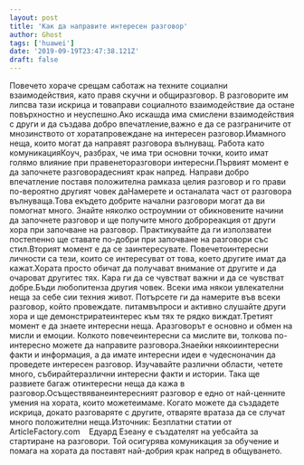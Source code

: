 ```yaml
---
layout: post
title: 'Как да направите интересен разговор'
author: Ghost
tags: ['huawei']
date: '2019-09-19T23:47:38.121Z'
draft: false
---
```


Повечето хораче срещам саботаж на техните социални взаимодействия, като правя скучни и общиразговор. В разговорите им липсва тази искрица и товаправи социалното взаимодействие да остане повърхностно и неуспешно.Ако искашда има смислени взаимодействия с други и да създава добро впечатление,важно е да се разграничите от мнозинството от хоратапровеждане на интересен разговор.Имамного неща, които могат да направят разговора вълнуващ. Работа като комуникацияКоуч, разбрах, че има три основни точки, които имат голямо влияние при правенеторазговори интересни.Първият момент е да започнете разговорадесният крак напред. Направи добро впечатление поставя положителна рамказа целия разговор и го прави по-вероятно другият човек даНамерете и останалата част от разговора вълнуваща.Това екъдето добрите начални разговори могат да ви помогнат много. Знайте няколко остроумнии от обикновените начини да започнете разговор и ще получите много доброреакция от други хора при започване на разговор. Практикувайте да ги използватеи постепенно ще ставате по-добри при започване на разговори със стил.Вторият момент е да се заинтересувате. Повечетоинтересни личности са тези, които се интересуват от това, което другите имат да кажат.Хората просто обичат да получават внимание от другите и да очароват другитес тях. Кара ги да се чувстват важни и да се чувстват добре.Бъди любопитенза другия човек. Всеки има някои увлекателни неща за себе сии техния живот. Потърсете ги да намерите във всеки разговор, който провеждате. питамвъпроси и активно слушайте други хора и ще демонстриратеинтерес към тях те рядко виждат.Третият момент е да знаете интересни неща. Аразговорът е основно и обмен на мисли и емоции. Колкото повечеинтересни са мислите ви, толкова по-интересно можете да направите разговора.Знаейки някоиинтересни факти и информация, а да имате интересни идеи е чудесноначин да проведете интересен разговор. Изучавайте различни области, четете много, събирайтеразлични интересни факти и истории. Така ще развиете багаж отинтересни неща да кажа в разговор.Осъществяванеинтересният разговор е едно от най-ценните умения на хората, които можетеимаме. Когато можете да създадете искрица, докато разговаряте с другите, отваряте вратаза да се случат много положителни неща.Източник: Безплатни статии от ArticleFactory.com    Едуард Езеану е създателят на уебсайта за стартиране на разговори. Той осигурява комуникация за обучение и помага на хората да поставят най-добрия крак напред в общуването.
